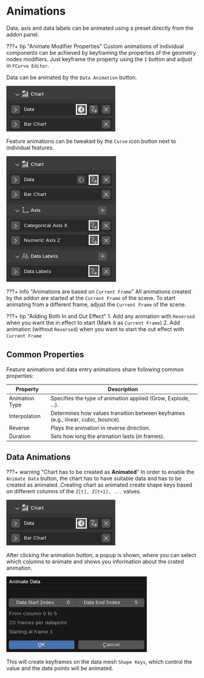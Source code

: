# Animations

Data, axis and data labels can be animated using a preset directly from the addon panel.

???+ tip "Animate Modifier Properties"
    Custom animations of individual components can be achieved by keyframing the properties of the geometry nodes modifiers.
    Just keyframe the property using the `I` button and adjust in `FCurve Editor`. 

Data can be animated by the `Data Animation` button.

![Data Animation Button](../assets/data_animation_btn.png)

Feature animations can be tweaked by the `Curve` icon button next to individual features.

![Animation Buttons](../assets/animation_btns.png)

???+ info "Animations are based on `Current Frame`"
    All animations created by the addon are started at the `Current Frame` of the scene. To start animating
    from a different frame, adjust the `Current Frame` of the scene.

???+ tip "Adding Both In and Out Effect"
    1. Add any animation with `Reversed` when you want the in effect to start (Mark it as `Current Frame`)
    2. Add animation (without `Reversed`) when you want to start the out effect with `Current Frame` 

## Common Properties
Feature animations and data entry animations share following common properties:

| Property        | Description                                                                 |
|-----------------|-----------------------------------------------------------------------------|
| Animation Type  | Specifies the type of animation applied (Grow, Explode, ...).   |
| Interpolation   | Determines how values transition between keyframes (e.g., linear, cubic, bounce). |
| Reverse         | Plays the animation in reverse direction.                                   |
| Duration        | Sets how long the animation lasts (in frames).                   |


## Data Animations

???+ warning "Chart has to be created as **Animated**"
    In order to enable the `Animate Data` button, the chart has to have suitable data and has to be created as animated.
    Creating chart as animated create shape keys based on different columns of the `Z[t], Z[t+1], ...` values.

![Data Animation Button](../assets/data_animation_btn.png)

After clicking the animation button, a popup is shown, where you can select which columns to animate and shows you information
about the crated animation.

![Animate Data Popup](../assets/animate_data.png)

This will create keyframes on the data mesh `Shape Keys`, which control the value and the data points will be animated.